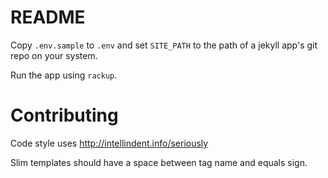 # README

Copy `.env.sample` to `.env` and set `SITE_PATH` to the path of a jekyll app's git repo on your system.

Run the app using `rackup`.

# Contributing

Code style uses http://intellindent.info/seriously

Slim templates should have a space between tag name and equals sign.
